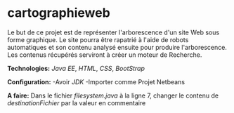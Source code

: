 # cartographieweb
Le but de ce projet est de représenter l'arborescence d'un site Web sous forme graphique. Le site pourra être rapatrié à l'aide de robots automatiques et son contenu analysé ensuite pour produire l'arborescence. Les contenus récupérés serviront à créer un moteur de Recherche.

**Technologies:**
*Java EE*, *HTML*, *CSS*, *BootStrap*

**Configuration:**
-Avoir *JDK*
-Importer comme Projet Netbeans

**A faire:** Dans le fichier *filesystem.java* à la ligne 7, changer le contenu de *destinationFichier* par la valeur en commentaire
